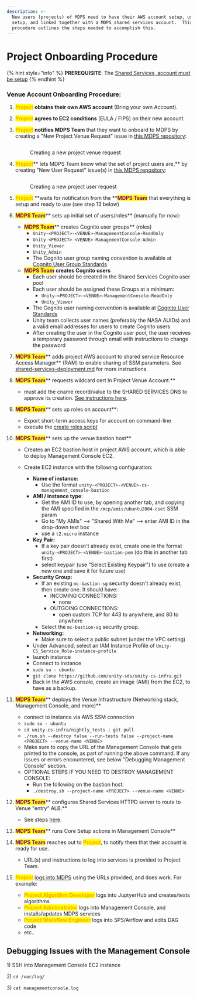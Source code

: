 ```yaml
---
description: >-
  New users (projects) of MDPS need to have their AWS account setup, users
  setup, and linked together with a MDPS shared services account.  This
  procedure outlines the steps needed to accomplish this.
---
```


# Project Onboarding Procedure

{% hint style="info" %}
**PREREQUISITE**:  The [Shared Services, account must be setup](../developer-docs/common-services/docs/users-guide/deployment/shared-services-deployment.md)
{% endhint %}

### Venue Account Onboarding Procedure:

1. <mark style="color:orange;">**Project**</mark> **obtains their own AWS account** (Bring your own Account).\
   &#x20;
2. <mark style="color:orange;">**Project**</mark> **agrees to EC2 conditions** (EULA / FIPS) on their new account\
   &#x20;
3.  <mark style="color:orange;">**Project**</mark> **notifies MDPS Team** that they want to onboard to MDPS by creating a "New Project Venue Request" issue in [this MDPS repository](https://github.com/unity-sds/issue-triage/issues/new/choose):

    <figure><img src="../.gitbook/assets/Screenshot 2024-08-06 at 1.08.14 PM (1).png" alt=""><figcaption><p>Creating a new project venue request</p></figcaption></figure>

    &#x20;
4.  <mark style="color:orange;">**Project**</mark>** lets MDPS Team know what the set of project users are,** by creating "New User Request" issue(s) in [this MDPS repository](https://github.com/unity-sds/issue-triage/issues/new/choose):

    <figure><img src="../.gitbook/assets/Screenshot 2024-08-06 at 2.14.27 PM.png" alt=""><figcaption><p>Creating a new project user request</p></figcaption></figure>

    &#x20;
5. <mark style="color:orange;">**Project**</mark> **waits for notification from the **<mark style="color:purple;">**MDPS Team**</mark> that everything is setup and ready to use (see step 13 below)\
   &#x20;
6.  <mark style="color:purple;">**MDPS Team**</mark>** sets up initial set of users/roles** (manually for now):

    * <mark style="color:purple;">**MDPS Team**</mark>** creates Cognito user groups** (roles)
      * `Unity-<PROJECT>-<VENUE>-ManagementConsole-ReadOnly`
      * `Unity-<PROJECT>-<VENUE>-ManagementConsole-Admin`
      * `Unity_Viewer`
      * `Unity_Admin`
      * The Cognito user group naming convention is available at [Cognito User Group Standards](../developer-docs/common-services/docs/users-guide/security/cognito-user-group-standards.md)
    * <mark style="color:purple;">**MDPS Team**</mark> **creates Cognito users**
      * Each user should be created in the Shared Services Cognito user pool
      * Each user should be assigned these Groups at a minimum:
        * `Unity-<PROJECT>-<VENUE>-ManagementConsole-ReadOnly`
        * `Unity_Viewer`
      * The Cognito user naming convention is available at [Cognito User Standards](../developer-docs/common-services/docs/users-guide/security/cognito-user-standards.md)
      * Unity team collects user names (preferably the NASA AUIDs) and a valid email addresses for  users to create Cognito users
      * After creating the user in the Cognito user pool, the user receives a temporary password through email with instructions to change the password

    &#x20;
7. <mark style="color:purple;">**MDPS Team**</mark>** adds project AWS account to shared service Resource Access Manager** (RAM) to enable sharing of SSM parameters. See [shared-services-deployment.md](../developer-docs/common-services/docs/users-guide/deployment/shared-services-deployment.md "mention") for more instructions.\
   &#x20;
8. <mark style="color:purple;">**MDPS Team**</mark>** requests wildcard cert In Project Venue Account.**
   * must add the cname record/value to the SHARED SERVICES DNS to approve its creation. [See instructions here](https://app.gitbook.com/s/cUYkPD7kBe7iT1LABkPZ/tips-and-tricks/speed-up-with-quick-find).\
     &#x20;&#x20;
9.  <mark style="color:purple;">**MDPS Team**</mark>** sets up roles on account**:

    * Export short-term access keys for account on command-line
    * execute the [create roles script](https://github.com/unity-sds/unity-cs-infra/blob/main/aws\_role\_create/create\_roles\_and\_policies.sh)


10. <mark style="color:purple;">**MDPS Team**</mark>** sets up the venue bastion host**
    * Creates an EC2 bastion host in project AWS account, which is able to deploy Management Console EC2.
    *   Create EC2 instance with the following configuration:

        * **Name of instance:**
          * Use the format `unity-<PROJECT>-<VENUE>-cs-management_console-bastion`
        * **AMI / instance type**:&#x20;
          * Get the AMI ID to use, by opening another tab, and copying the AMI specified in the `/mcp/amis/ubuntu2004-cset` SSM param
          * Go to "My AMIs" --> "Shared With Me" --> enter AMI ID in the drop-down text box
          * use a `t2.micro` instance
        * **Key Pair:**&#x20;
          * If a key pair doesn't already exist, create one in the format `unity-<PROJECT>-<VENUE>-bastion-pem` (do this in another tab first)
          * select keypair (use "Select Existing Keypair") to use (create a new one and save it for future use)
        * **Security Group:**&#x20;
          * If an existing `mc-bastion-sg` security doesn't already exist, then create one. It should have:
            * INCOMING CONNECTIONS:
              * none
            * OUTGOING CONNECTIONS:
              * open custom TCP for 443 to anywhere, and 80 to anywhere
          * Select the `mc-bastion-sg` security group.
        * **Networking:**
          * Make sure to select a public subnet (under the VPC setting)
        * Under Advanced, select an IAM Instance Profile of `Unity-CS_Service_Role-instance-profile`
        * launch instance
        * Connect to instance
        * `sudo su - ubuntu`
        * `git clone https://github.com/unity-sds/unity-cs-infra.git`
        * Back in the AWS console, create an image (AMI) from the EC2, to have as a backup.


11. <mark style="color:purple;">**MDPS Team**</mark>** deploys the Venue Infrastructure (Networking stack, Management Console, and more)**
    * connect to instance via AWS SSM connection
    * `sudo su - ubuntu`
    * `cd unity-cs-infra/nightly_tests ; git pull`
    * `./run.sh --destroy false --run-tests false --project-name <PROJECT> --venue-name <VENUE>`
    * Make sure to copy the URL of the Management Console that gets printed to the console, as part of running the above command.  If any issues or errors encountered, see below "Debugging Management Console" section.
    * OPTIONAL STEPS IF YOU NEED TO DESTROY MANAGEMENT CONSOLE:
      * Run the following on the bastion host:
      * `./destroy.sh --project-name <PROJECT> --venue-name <VENUE>`\
        &#x20;
12. <mark style="color:purple;">**MDPS Team**</mark>** configures Shared Services HTTPD server to route to Venue "entry" ALB.**
    * See steps [here](https://unity-sds.gitbook.io/docs/developer-docs/common-services/docs/users-guide/deployment/updating-venue-deployment).\
      &#x20;
13. <mark style="color:purple;">**MDPS Team**</mark>** runs Core Setup actions in Management Console**\
    &#x20;&#x20;
14. <mark style="color:purple;">**MDPS Team**</mark> reaches out to <mark style="color:orange;">**Project**</mark>, to notify them that their account is ready for use.
    * URL(s) and instructions to log into services is provided to Project Team.\
      &#x20;  &#x20;
15. <mark style="color:orange;">**Project**</mark> [logs into MDPS](https://unity-sds.gitbook.io/docs/mdps-overview/unity-account-and-login) using the URLs provided, and does work.  For example:
    * <mark style="color:orange;">**Project Algorithm Developer**</mark> logs into JuptyerHub and creates/tests algorithms
    * <mark style="color:orange;">**Project Administrator**</mark> logs into Management Console, and installs/updates MDPS services
    * <mark style="color:orange;">**Project Workflow Engineer**</mark> logs into SPS/Airflow and edits DAG code
    * etc..

&#x20;



## Debugging Issues with the Management Console

1\) SSH into Management Console EC2 instance

2\) `cd /var/log/`

3\) `cat managementconsole.log`

